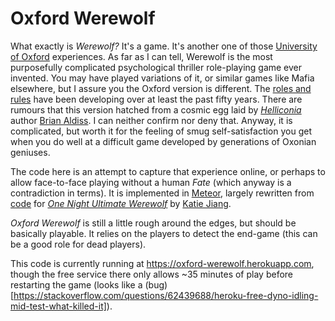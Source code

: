 # Oxford Werewolf

What exactly is _Werewolf?_ It's a game. It's another one of those [University of Oxford](http://www.ox.ac.uk/) experiences. As far as I can tell, Werewolf is the most purposefully complicated psychological thriller role-playing game ever invented. You may have played variations of it, or similar games like Mafia elsewhere, but I assure you the Oxford version is different. The [roles and rules](Werewolf.md) have been developing over at least the past fifty years. There are rumours that this version hatched from a cosmic egg laid by [_Helliconia_](https://en.wikipedia.org/wiki/Helliconia) author [Brian Aldiss](https://en.wikipedia.org/wiki/Brian_Aldiss). I can neither confirm nor deny that. Anyway, it is complicated, but worth it for the feeling of smug self-satisfaction you get when you do well at a difficult game developed by generations of Oxonian geniuses.

The code here is an attempt to capture that experience online, or perhaps to allow face-to-face playing without a human _Fate_ (which anyway is a contradiction in terms). It is implemented in [Meteor](https://github.com/meteor/meteor), largely rewritten from [code](https://github.com/timadye/werewolf/tree/1n-werewolf) for [_One Night Ultimate Werewolf_](http://ultimatewerewolf.herokuapp.com) by [Katie Jiang](https://github.com/katiejiang/).

_Oxford Werewolf_ is still a little rough around the edges, but should be basically playable. It relies on the players to detect the end-game (this can be a good role for dead players).

This code is currently running at https://oxford-werewolf.herokuapp.com, though the free service there only allows ~35 minutes of play before restarting the game (looks like a (bug)[https://stackoverflow.com/questions/62439688/heroku-free-dyno-idling-mid-test-what-killed-it]).